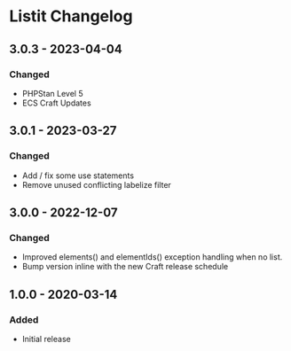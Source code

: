 # Listit Changelog

## 3.0.3 - 2023-04-04

### Changed
- PHPStan Level 5
- ECS Craft Updates

## 3.0.1 - 2023-03-27

### Changed
- Add / fix some use statements
- Remove unused conflicting labelize filter

## 3.0.0 - 2022-12-07

### Changed
- Improved elements() and elementIds() exception handling when no list.
- Bump version inline with the new Craft release schedule

## 1.0.0 - 2020-03-14

### Added
- Initial release
